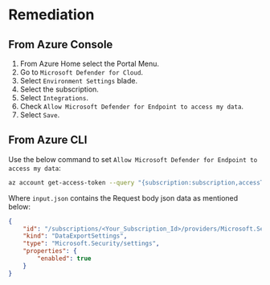 # Remediation

## From Azure Console

1. From Azure Home select the Portal Menu.
2. Go to `Microsoft Defender for Cloud`.
3. Select `Environment Settings` blade.
4. Select the subscription.
5. Select `Integrations`.
6. Check `Allow Microsoft Defender for Endpoint to access my data`.
7. Select `Save`.

## From Azure CLI

Use the below command to set `Allow Microsoft Defender for Endpoint to access my data`:

```sh
az account get-access-token --query "{subscription:subscription,accessToken:accessToken}" --out tsv | xargs -L1 bash -c 'curl -X PUT -H "Authorization: Bearer $1" -H "Content-Type: application/json" https://management.azure.com/subscriptions/<subscriptionID>/providers/Microsoft.Security/settings/WDATP?api-version=2021-06-01 -d@"input.json"'
```

Where `input.json` contains the Request body json data as mentioned below:

```json
{ 
    "id": "/subscriptions/<Your_Subscription_Id>/providers/Microsoft.Security/settings/WDATP", 
    "kind": "DataExportSettings", 
    "type": "Microsoft.Security/settings", 
    "properties": { 
        "enabled": true 
    }
}
```
